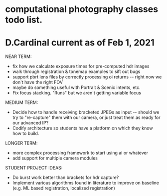 # computational photography classes todo list.
# D.Cardinal current as of Feb 1, 2021

NEAR TERM:
* fix how we calculate exposure times for pre-computed hdr images
* walk through registration & tonemap examples to sift out bugs
* support pbrt lens files by correctly processing oi returns -- right now we don't have the right FOV
* maybe do something useful with Portrait & Scenic intents, etc.
* Fix focus stacking. "Runs" but we aren't getting variable focus

MEDIUM TERM:
* Decide how to handle receiving bracketed JPEGs as input -- should we try to "re-capture" them with our camera,
  or just treat them as ready for our advanced IP?
* Codify architecture so students have a platform on which they know how to build.

LONGER TERM:
* more complex processing framework to start using ai or whatever
* add support for multiple camera modules

STUDENT PROJECT IDEAS:
* Do burst work better than brackets for hdr capture?
* Implement various algorithms found in literature to improve on baseline
  (e.g. ML based registration, localized registration)